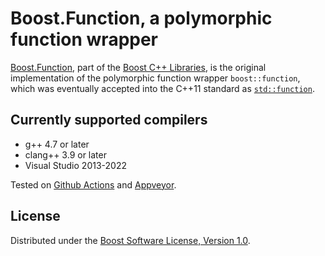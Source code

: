 # Boost.Function, a polymorphic function wrapper

[Boost.Function](http://boost.org/libs/function), part of the
[Boost C++ Libraries](http://boost.org), is the original implementation of the
polymorphic function wrapper `boost::function`, which was eventually accepted
into the C++11 standard as [`std::function`](https://en.cppreference.com/w/cpp/utility/functional/function).

## Currently supported compilers

* g++ 4.7 or later
* clang++ 3.9 or later
* Visual Studio 2013-2022

Tested on [Github Actions](https://github.com/boostorg/function/actions) and [Appveyor](https://ci.appveyor.com/project/pdimov/function/).

## License

Distributed under the [Boost Software License, Version 1.0](http://boost.org/LICENSE_1_0.txt).
